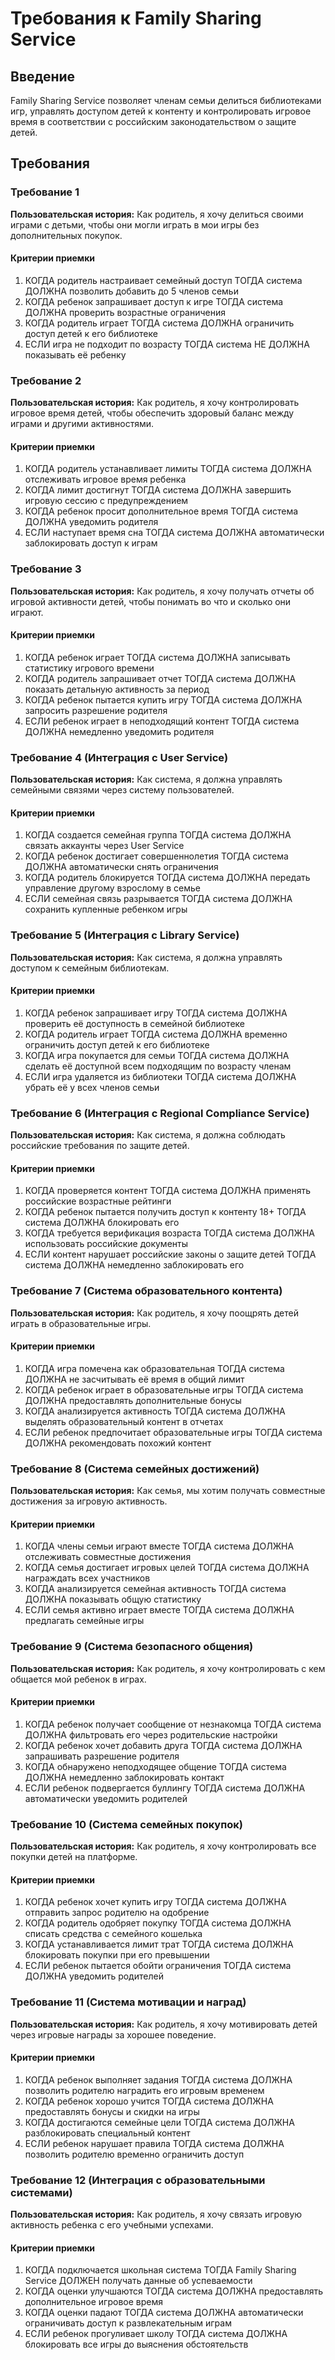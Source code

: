 # Требования к Family Sharing Service

## Введение

Family Sharing Service позволяет членам семьи делиться библиотеками игр, управлять доступом детей к контенту и контролировать игровое время в соответствии с российским законодательством о защите детей.

## Требования

### Требование 1

**Пользовательская история:** Как родитель, я хочу делиться своими играми с детьми, чтобы они могли играть в мои игры без дополнительных покупок.

#### Критерии приемки

1. КОГДА родитель настраивает семейный доступ ТОГДА система ДОЛЖНА позволить добавить до 5 членов семьи
2. КОГДА ребенок запрашивает доступ к игре ТОГДА система ДОЛЖНА проверить возрастные ограничения
3. КОГДА родитель играет ТОГДА система ДОЛЖНА ограничить доступ детей к его библиотеке
4. ЕСЛИ игра не подходит по возрасту ТОГДА система НЕ ДОЛЖНА показывать её ребенку

### Требование 2

**Пользовательская история:** Как родитель, я хочу контролировать игровое время детей, чтобы обеспечить здоровый баланс между играми и другими активностями.

#### Критерии приемки

1. КОГДА родитель устанавливает лимиты ТОГДА система ДОЛЖНА отслеживать игровое время ребенка
2. КОГДА лимит достигнут ТОГДА система ДОЛЖНА завершить игровую сессию с предупреждением
3. КОГДА ребенок просит дополнительное время ТОГДА система ДОЛЖНА уведомить родителя
4. ЕСЛИ наступает время сна ТОГДА система ДОЛЖНА автоматически заблокировать доступ к играм

### Требование 3

**Пользовательская история:** Как родитель, я хочу получать отчеты об игровой активности детей, чтобы понимать во что и сколько они играют.

#### Критерии приемки

1. КОГДА ребенок играет ТОГДА система ДОЛЖНА записывать статистику игрового времени
2. КОГДА родитель запрашивает отчет ТОГДА система ДОЛЖНА показать детальную активность за период
3. КОГДА ребенок пытается купить игру ТОГДА система ДОЛЖНА запросить разрешение родителя
4. ЕСЛИ ребенок играет в неподходящий контент ТОГДА система ДОЛЖНА немедленно уведомить родителя

### Требование 4 (Интеграция с User Service)

**Пользовательская история:** Как система, я должна управлять семейными связями через систему пользователей.

#### Критерии приемки

1. КОГДА создается семейная группа ТОГДА система ДОЛЖНА связать аккаунты через User Service
2. КОГДА ребенок достигает совершеннолетия ТОГДА система ДОЛЖНА автоматически снять ограничения
3. КОГДА родитель блокируется ТОГДА система ДОЛЖНА передать управление другому взрослому в семье
4. ЕСЛИ семейная связь разрывается ТОГДА система ДОЛЖНА сохранить купленные ребенком игры

### Требование 5 (Интеграция с Library Service)

**Пользовательская история:** Как система, я должна управлять доступом к семейным библиотекам.

#### Критерии приемки

1. КОГДА ребенок запрашивает игру ТОГДА система ДОЛЖНА проверить её доступность в семейной библиотеке
2. КОГДА родитель играет ТОГДА система ДОЛЖНА временно ограничить доступ детей к его библиотеке
3. КОГДА игра покупается для семьи ТОГДА система ДОЛЖНА сделать её доступной всем подходящим по возрасту членам
4. ЕСЛИ игра удаляется из библиотеки ТОГДА система ДОЛЖНА убрать её у всех членов семьи

### Требование 6 (Интеграция с Regional Compliance Service)

**Пользовательская история:** Как система, я должна соблюдать российские требования по защите детей.

#### Критерии приемки

1. КОГДА проверяется контент ТОГДА система ДОЛЖНА применять российские возрастные рейтинги
2. КОГДА ребенок пытается получить доступ к контенту 18+ ТОГДА система ДОЛЖНА блокировать его
3. КОГДА требуется верификация возраста ТОГДА система ДОЛЖНА использовать российские документы
4. ЕСЛИ контент нарушает российские законы о защите детей ТОГДА система ДОЛЖНА немедленно заблокировать его

### Требование 7 (Система образовательного контента)

**Пользовательская история:** Как родитель, я хочу поощрять детей играть в образовательные игры.

#### Критерии приемки

1. КОГДА игра помечена как образовательная ТОГДА система ДОЛЖНА не засчитывать её время в общий лимит
2. КОГДА ребенок играет в образовательные игры ТОГДА система ДОЛЖНА предоставлять дополнительные бонусы
3. КОГДА анализируется активность ТОГДА система ДОЛЖНА выделять образовательный контент в отчетах
4. ЕСЛИ ребенок предпочитает образовательные игры ТОГДА система ДОЛЖНА рекомендовать похожий контент

### Требование 8 (Система семейных достижений)

**Пользовательская история:** Как семья, мы хотим получать совместные достижения за игровую активность.

#### Критерии приемки

1. КОГДА члены семьи играют вместе ТОГДА система ДОЛЖНА отслеживать совместные достижения
2. КОГДА семья достигает игровых целей ТОГДА система ДОЛЖНА награждать всех участников
3. КОГДА анализируется семейная активность ТОГДА система ДОЛЖНА показывать общую статистику
4. ЕСЛИ семья активно играет вместе ТОГДА система ДОЛЖНА предлагать семейные игры

### Требование 9 (Система безопасного общения)

**Пользовательская история:** Как родитель, я хочу контролировать с кем общается мой ребенок в играх.

#### Критерии приемки

1. КОГДА ребенок получает сообщение от незнакомца ТОГДА система ДОЛЖНА фильтровать его через родительские настройки
2. КОГДА ребенок хочет добавить друга ТОГДА система ДОЛЖНА запрашивать разрешение родителя
3. КОГДА обнаружено неподходящее общение ТОГДА система ДОЛЖНА немедленно заблокировать контакт
4. ЕСЛИ ребенок подвергается буллингу ТОГДА система ДОЛЖНА автоматически уведомить родителей

### Требование 10 (Система семейных покупок)

**Пользовательская история:** Как родитель, я хочу контролировать все покупки детей на платформе.

#### Критерии приемки

1. КОГДА ребенок хочет купить игру ТОГДА система ДОЛЖНА отправить запрос родителю на одобрение
2. КОГДА родитель одобряет покупку ТОГДА система ДОЛЖНА списать средства с семейного кошелька
3. КОГДА устанавливается лимит трат ТОГДА система ДОЛЖНА блокировать покупки при его превышении
4. ЕСЛИ ребенок пытается обойти ограничения ТОГДА система ДОЛЖНА уведомить родителей

### Требование 11 (Система мотивации и наград)

**Пользовательская история:** Как родитель, я хочу мотивировать детей через игровые награды за хорошее поведение.

#### Критерии приемки

1. КОГДА ребенок выполняет задания ТОГДА система ДОЛЖНА позволить родителю наградить его игровым временем
2. КОГДА ребенок хорошо учится ТОГДА система ДОЛЖНА предоставлять бонусы и скидки на игры
3. КОГДА достигаются семейные цели ТОГДА система ДОЛЖНА разблокировать специальный контент
4. ЕСЛИ ребенок нарушает правила ТОГДА система ДОЛЖНА позволить родителю временно ограничить доступ

### Требование 12 (Интеграция с образовательными системами)

**Пользовательская история:** Как родитель, я хочу связать игровую активность ребенка с его учебными успехами.

#### Критерии приемки

1. КОГДА подключается школьная система ТОГДА Family Sharing Service ДОЛЖЕН получать данные об успеваемости
2. КОГДА оценки улучшаются ТОГДА система ДОЛЖНА предоставлять дополнительное игровое время
3. КОГДА оценки падают ТОГДА система ДОЛЖНА автоматически ограничивать доступ к развлекательным играм
4. ЕСЛИ ребенок прогуливает школу ТОГДА система ДОЛЖНА блокировать все игры до выяснения обстоятельств